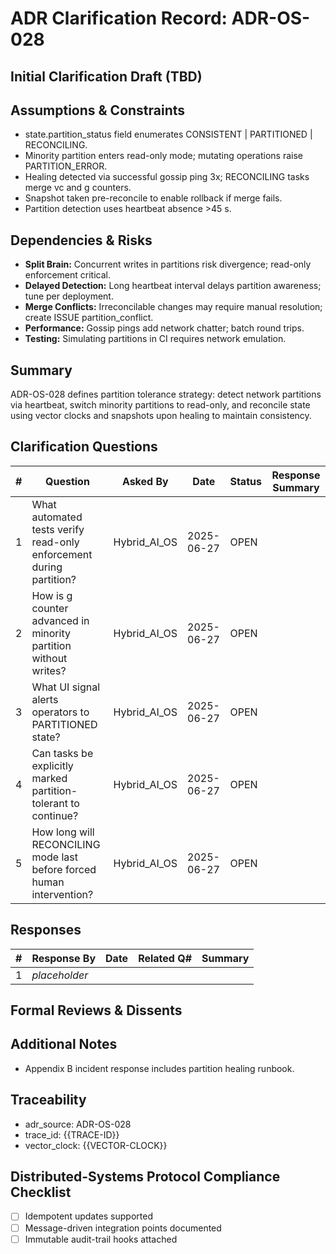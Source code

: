 # ADR Clarification Record: ADR-OS-028

## Initial Clarification Draft (TBD)


## Assumptions & Constraints
- state.partition_status field enumerates CONSISTENT | PARTITIONED | RECONCILING.
- Minority partition enters read-only mode; mutating operations raise PARTITION_ERROR.
- Healing detected via successful gossip ping 3x; RECONCILING tasks merge vc and g counters.
- Snapshot taken pre-reconcile to enable rollback if merge fails.
- Partition detection uses heartbeat absence >45 s.

## Dependencies & Risks
- **Split Brain:** Concurrent writes in partitions risk divergence; read-only enforcement critical.
- **Delayed Detection:** Long heartbeat interval delays partition awareness; tune per deployment.
- **Merge Conflicts:** Irreconcilable changes may require manual resolution; create ISSUE partition_conflict.
- **Performance:** Gossip pings add network chatter; batch round trips.
- **Testing:** Simulating partitions in CI requires network emulation.

## Summary
ADR-OS-028 defines partition tolerance strategy: detect network partitions via heartbeat, switch minority partitions to read-only, and reconcile state using vector clocks and snapshots upon healing to maintain consistency.

## Clarification Questions
| # | Question | Asked By | Date | Status | Response Summary |
|---|----------|----------|------|--------|------------------|
| 1 | What automated tests verify read-only enforcement during partition? | Hybrid_AI_OS | 2025-06-27 | OPEN | |
| 2 | How is g counter advanced in minority partition without writes? | Hybrid_AI_OS | 2025-06-27 | OPEN | |
| 3 | What UI signal alerts operators to PARTITIONED state? | Hybrid_AI_OS | 2025-06-27 | OPEN | |
| 4 | Can tasks be explicitly marked partition-tolerant to continue? | Hybrid_AI_OS | 2025-06-27 | OPEN | |
| 5 | How long will RECONCILING mode last before forced human intervention? | Hybrid_AI_OS | 2025-06-27 | OPEN | |

## Responses
| # | Response By | Date | Related Q# | Summary |
|---|-------------|------|------------|---------|
| 1 | _placeholder_ | | | |

## Formal Reviews & Dissents
<!-- Capture formal approvals, objections, and alternative viewpoints here. -->


## Additional Notes
- Appendix B incident response includes partition healing runbook.

## Traceability
- adr_source: ADR-OS-028
- trace_id: {{TRACE-ID}}
- vector_clock: {{VECTOR-CLOCK}}

## Distributed-Systems Protocol Compliance Checklist
- [ ] Idempotent updates supported
- [ ] Message-driven integration points documented
- [ ] Immutable audit-trail hooks attached 
